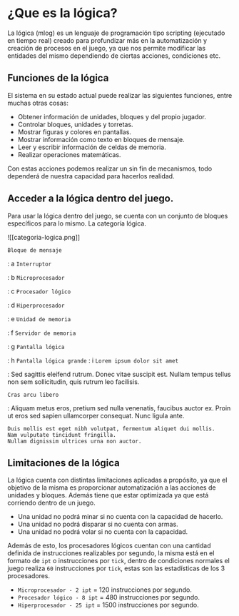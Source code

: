 # ¿Que es la lógica?

La lógica (mlog) es un lenguaje de programación tipo scripting (ejecutado en tiempo real) creado para profundizar más en la automatización y creación de procesos en el juego, ya que nos permite modificar las entidades del mismo dependiendo de ciertas acciones, condiciones etc.

## Funciones de la lógica

El sistema en su estado actual puede realizar las siguientes funciones, entre muchas otras cosas:

* Obtener información de unidades, bloques y del propio jugador.
* Controlar bloques, unidades y torretas.
* Mostrar figuras y colores en pantallas.
* Mostrar información como texto en bloques de mensaje.
* Leer y escribir información de celdas de memoria.
* Realizar operaciones matemáticas.

Con estas acciones podemos realizar un sin fin de mecanismos, todo dependerá de nuestra capacidad para hacerlos realidad. 

## Acceder a la lógica dentro del juego.

Para usar la lógica dentro del juego, se cuenta con un conjunto de bloques específicos para lo mismo. La categoría lógica.

![[categoria-logica.png]]

`Bloque de mensaje`

: a
`Interruptor`

: b
`Microprocesador`

: c
`Procesador lógico`

: d
`Hiperprocesador`

: e
`Unidad de memoria`

: f
`Servidor de memoria`

: g
`Pantalla lógica`

: h
`Pantalla lógica grande`
: i
`Lorem ipsum dolor sit amet`

:   Sed sagittis eleifend rutrum. Donec vitae suscipit est. Nullam tempus
    tellus non sem sollicitudin, quis rutrum leo facilisis.

`Cras arcu libero`

:   Aliquam metus eros, pretium sed nulla venenatis, faucibus auctor ex. Proin
    ut eros sed sapien ullamcorper consequat. Nunc ligula ante.

    Duis mollis est eget nibh volutpat, fermentum aliquet dui mollis.
    Nam vulputate tincidunt fringilla.
    Nullam dignissim ultrices urna non auctor.

## Limitaciones de la lógica

La lógica cuenta con distintas limitaciones aplicadas a propósito, ya que el objetivo de la misma es proporcionar automatización a las acciones de unidades y bloques. Además tiene que estar optimizada ya que está corriendo dentro de un juego.

* Una unidad no podrá minar si no cuenta con la capacidad de hacerlo.
* Una unidad no podrá disparar si no cuenta con armas.
* Una unidad no podrá volar si no cuenta con la capacidad.


Además de esto, los procesadores lógicos cuentan con una cantidad definida de instrucciones realizables por segundo, la misma está en el formato de `ipt` o instrucciones por `tick`, dentro de condiciones normales el juego realiza `60` instrucciones por `tick`, estas son las estadísticas de los 3 procesadores.

* `Microprocesador - 2 ipt` = 120 instrucciones por segundo.
* `Procesador lógico - 8 ipt` = 480 instrucciones por segundo.
* `Hiperprocesador - 25 ipt` = 1500 instrucciones por segundo.